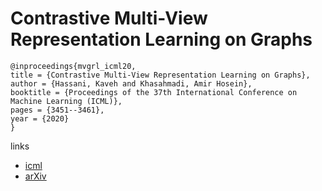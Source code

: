 # Contrastive Multi-View Representation Learning on Graphs

```
@inproceedings{mvgrl_icml20,
title = {Contrastive Multi-View Representation Learning on Graphs},
author = {Hassani, Kaveh and Khasahmadi, Amir Hosein},
booktitle = {Proceedings of the 37th International Conference on Machine Learning (ICML)},
pages = {3451--3461},
year = {2020}
}
```

links
- [icml](https://proceedings.icml.cc/book/3560.pdf)
- [arXiv](https://arxiv.org/abs/2006.05582)
